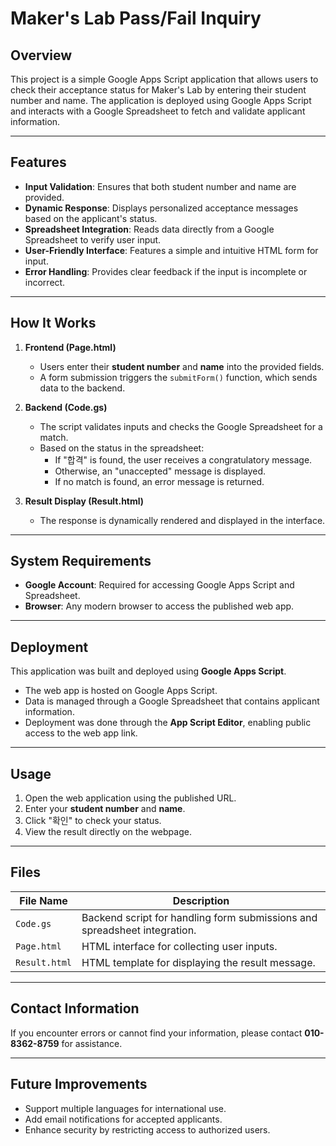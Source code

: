 # Maker's Lab Pass/Fail Inquiry

## **Overview**  
This project is a simple Google Apps Script application that allows users to check their acceptance status for Maker's Lab by entering their student number and name. The application is deployed using Google Apps Script and interacts with a Google Spreadsheet to fetch and validate applicant information.

---

## **Features**  
- **Input Validation**: Ensures that both student number and name are provided.  
- **Dynamic Response**: Displays personalized acceptance messages based on the applicant's status.  
- **Spreadsheet Integration**: Reads data directly from a Google Spreadsheet to verify user input.  
- **User-Friendly Interface**: Features a simple and intuitive HTML form for input.  
- **Error Handling**: Provides clear feedback if the input is incomplete or incorrect.  

---

## **How It Works**  
1. **Frontend (Page.html)**  
   - Users enter their **student number** and **name** into the provided fields.  
   - A form submission triggers the `submitForm()` function, which sends data to the backend.  

2. **Backend (Code.gs)**  
   - The script validates inputs and checks the Google Spreadsheet for a match.  
   - Based on the status in the spreadsheet:
     - If "합격" is found, the user receives a congratulatory message.  
     - Otherwise, an "unaccepted" message is displayed.  
     - If no match is found, an error message is returned.

3. **Result Display (Result.html)**  
   - The response is dynamically rendered and displayed in the interface.  

---

## **System Requirements**  
- **Google Account**: Required for accessing Google Apps Script and Spreadsheet.  
- **Browser**: Any modern browser to access the published web app.  

---

## **Deployment**  
This application was built and deployed using **Google Apps Script**.  
- The web app is hosted on Google Apps Script.  
- Data is managed through a Google Spreadsheet that contains applicant information.  
- Deployment was done through the **App Script Editor**, enabling public access to the web app link.  

---

## **Usage**  
1. Open the web application using the published URL.  
2. Enter your **student number** and **name**.  
3. Click "확인" to check your status.  
4. View the result directly on the webpage.

---

## **Files**  

| **File Name** | **Description**                                                                 |
|----------------|---------------------------------------------------------------------------------|
| `Code.gs`      | Backend script for handling form submissions and spreadsheet integration.       |
| `Page.html`    | HTML interface for collecting user inputs.                                      |
| `Result.html`  | HTML template for displaying the result message.                                |

---

## **Contact Information**  
If you encounter errors or cannot find your information, please contact **010-8362-8759** for assistance.

---

## **Future Improvements**  
- Support multiple languages for international use.  
- Add email notifications for accepted applicants.  
- Enhance security by restricting access to authorized users.  
